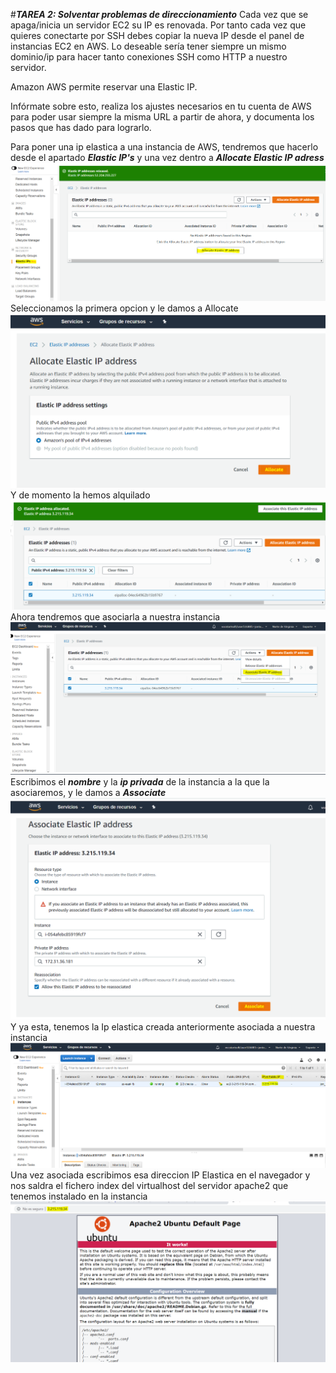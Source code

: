 #***TAREA 2: Solventar problemas de direccionamiento***
Cada vez que se apaga/inicia un servidor EC2 su IP es renovada. Por tanto cada vez que quieres conectarte por SSH debes copiar la nueva IP desde el panel de instancias EC2 en AWS. Lo deseable sería tener siempre un mismo dominio/ip para hacer tanto conexiones SSH como HTTP a nuestro servidor.

Amazon AWS permite reservar una Elastic IP.

Infórmate sobre esto, realiza los ajustes necesarios en tu cuenta de AWS para poder usar siempre la misma URL a partir de ahora, y documenta los pasos que has dado para lograrlo.

Para poner una ip elastica a una instancia de AWS, tendremos que hacerlo desde el apartado ***Elastic IP's*** y una vez dentro a ***Allocate Elastic IP adress***
![](images/tarea02md/captura01.PNG)
Seleccionamos la primera opcion y le damos a Allocate
![](images/tarea02md/captura02.PNG)
Y de momento la hemos alquilado
![](images/tarea02md/captura03.PNG)
Ahora tendremos que asociarla a nuestra instancia
![](images/tarea02md/captura04.PNG)
Escribimos el ***nombre*** y la ***ip privada*** de la instancia a la que la asociaremos, y le damos a ***Associate***
![](images/tarea02md/captura05.PNG)
Y ya esta, tenemos la Ip elastica creada anteriormente asociada a nuestra instancia
![](images/tarea02md/captura06.PNG)
Una vez asociada escribimos esa direccion IP Elastica en el navegador y nos saldra el fichero index del virtualhost del servidor apache2 que tenemos instalado en la instancia
![](images/tarea02md/captura07.PNG)